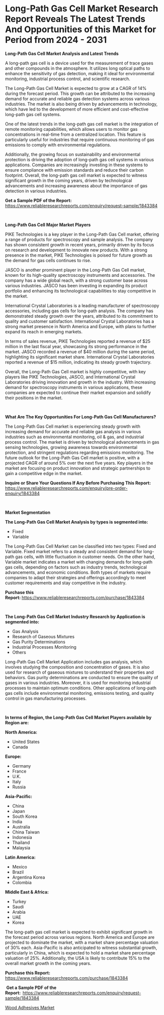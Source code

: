 <p><h1>Long-Path Gas Cell Market Research Report Reveals The Latest Trends And Opportunities of this Market for Period from 2024 - 2031</h1></p><p><strong>Long-Path Gas Cell Market Analysis and Latest Trends</strong></p>
<p><p>A long-path gas cell is a device used for the measurement of trace gases and other compounds in the atmosphere. It utilizes long optical paths to enhance the sensitivity of gas detection, making it ideal for environmental monitoring, industrial process control, and scientific research.</p><p>The Long-Path Gas Cell Market is expected to grow at a CAGR of 14% during the forecast period. This growth can be attributed to the increasing demand for accurate and reliable gas detection systems across various industries. The market is also being driven by advancements in technology, which have led to the development of more efficient and cost-effective long-path gas cell systems.</p><p>One of the latest trends in the long-path gas cell market is the integration of remote monitoring capabilities, which allows users to monitor gas concentrations in real-time from a centralized location. This feature is particularly useful for industries that require continuous monitoring of gas emissions to comply with environmental regulations.</p><p>Additionally, the growing focus on sustainability and environmental protection is driving the adoption of long-path gas cell systems in various applications. Companies are increasingly investing in these systems to ensure compliance with emission standards and reduce their carbon footprint. Overall, the long-path gas cell market is expected to witness significant growth in the coming years, driven by technological advancements and increasing awareness about the importance of gas detection in various industries.</p></p>
<p><strong>Get a Sample PDF of the Report:&nbsp;</strong> <a href="https://www.reliableresearchreports.com/enquiry/request-sample/1843384">https://www.reliableresearchreports.com/enquiry/request-sample/1843384</a></p>
<p>&nbsp;</p>
<p><strong>Long-Path Gas Cell Major Market Players</strong></p>
<p><p>PIKE Technologies is a key player in the Long-Path Gas Cell market, offering a range of products for spectroscopy and sample analysis. The company has shown consistent growth in recent years, primarily driven by its focus on research and development to innovate new products. With a strong presence in the market, PIKE Technologies is poised for future growth as the demand for gas cells continues to rise.</p><p>JASCO is another prominent player in the Long-Path Gas Cell market, known for its high-quality spectroscopy instruments and accessories. The company has a wide global reach, with a strong customer base across various industries. JASCO has been investing in expanding its product portfolio and enhancing its technological capabilities to stay competitive in the market.</p><p>International Crystal Laboratories is a leading manufacturer of spectroscopy accessories, including gas cells for long-path analysis. The company has demonstrated steady growth over the years, attributed to its commitment to quality and customer satisfaction. International Crystal Laboratories has a strong market presence in North America and Europe, with plans to further expand its reach in emerging markets.</p><p>In terms of sales revenue, PIKE Technologies reported a revenue of $25 million in the last fiscal year, showcasing its strong performance in the market. JASCO recorded a revenue of $40 million during the same period, highlighting its significant market share. International Crystal Laboratories reported a revenue of $15 million, indicating its steady growth trajectory.</p><p>Overall, the Long-Path Gas Cell market is highly competitive, with key players like PIKE Technologies, JASCO, and International Crystal Laboratories driving innovation and growth in the industry. With increasing demand for spectroscopy instruments in various applications, these companies are expected to continue their market expansion and solidify their positions in the market.</p></p>
<p>&nbsp;</p>
<p><strong>What Are The Key Opportunities For Long-Path Gas Cell Manufacturers?</strong></p>
<p><p>The Long-Path Gas Cell market is experiencing steady growth with increasing demand for accurate and reliable gas analysis in various industries such as environmental monitoring, oil & gas, and industrial process control. The market is driven by technological advancements in gas sensing technologies, growing awareness towards environmental protection, and stringent regulations regarding emissions monitoring. The future outlook for the Long-Path Gas Cell market is positive, with a projected CAGR of around 5% over the next five years. Key players in the market are focusing on product innovation and strategic partnerships to gain a competitive edge in the market.</p></p>
<p><strong>Inquire or Share Your Questions If Any Before Purchasing This Report:</strong> <a href="https://www.reliableresearchreports.com/enquiry/pre-order-enquiry/1843384">https://www.reliableresearchreports.com/enquiry/pre-order-enquiry/1843384</a></p>
<p>&nbsp;</p>
<p><strong>Market Segmentation</strong></p>
<p><strong>The Long-Path Gas Cell Market Analysis by types is segmented into:</strong></p>
<p><ul><li>Fixed</li><li>Variable</li></ul></p>
<p><p>The Long-Path Gas Cell Market can be classified into two types: Fixed and Variable. Fixed market refers to a steady and consistent demand for long-path gas cells, with little fluctuation in customer needs. On the other hand, Variable market indicates a market with changing demands for long-path gas cells, depending on factors such as industry trends, technological advancements, and economic conditions. Both types of markets require companies to adapt their strategies and offerings accordingly to meet customer requirements and stay competitive in the industry.</p></p>
<p><strong>Purchase this Report:&nbsp;</strong><a href="https://www.reliableresearchreports.com/purchase/1843384">https://www.reliableresearchreports.com/purchase/1843384</a></p>
<p>&nbsp;</p>
<p><strong>The Long-Path Gas Cell Market Industry Research by Application is segmented into:</strong></p>
<p><ul><li>Gas Analysis</li><li>Research of Gaseous Mixtures</li><li>Gas Purity Determinations</li><li>Industrial Processes Monitoring</li><li>Others</li></ul></p>
<p><p>Long-Path Gas Cell Market Application includes gas analysis, which involves studying the composition and concentration of gases. It is also used for research of gaseous mixtures to understand their properties and behaviors. Gas purity determinations are conducted to ensure the quality of gases in various industries. Moreover, it is used for monitoring industrial processes to maintain optimum conditions. Other applications of long-path gas cells include environmental monitoring, emissions testing, and quality control in gas manufacturing processes.</p></p>
<p>&nbsp;</p>
<p><strong>In terms of Region, the Long-Path Gas Cell Market Players available by Region are:</strong></p>
<p>
    <p> <strong> North America: </strong>
        <ul>
            <li>United States</li>
            <li>Canada</li>
        </ul>
        </p> 
    <p> <strong> Europe: </strong>
        <ul>
            <li>Germany</li>
            <li>France</li>
            <li>U.K.</li>
            <li>Italy</li>
            <li>Russia</li>
        </ul>
        </p> 
    <p> <strong> Asia-Pacific: </strong>
        <ul>
            <li>China</li>
            <li>Japan</li>
            <li>South Korea</li>
            <li>India</li>
            <li>Australia</li>
            <li>China Taiwan</li>
            <li>Indonesia</li>
            <li>Thailand</li>
            <li>Malaysia</li>
        </ul>
        </p> 
    <p> <strong> Latin America: </strong>
        <ul>
            <li>Mexico</li>
            <li>Brazil</li>
            <li>Argentina Korea</li>
            <li>Colombia</li>
        </ul>
        </p> 
    <p> <strong> Middle East & Africa: </strong>
        <ul>
            <li>Turkey</li>
            <li>Saudi</li>
            <li>Arabia</li>
            <li>UAE</li>
            <li>Korea</li>
        </ul>
    </p>
    </p>
<p><p>The long-path gas cell market is expected to exhibit significant growth in the forecast period across various regions. North America and Europe are projected to dominate the market, with a market share percentage valuation of 30% each. Asia-Pacific is also anticipated to witness substantial growth, particularly in China, which is expected to hold a market share percentage valuation of 25%. Additionally, the USA is likely to contribute 15% to the overall market growth in the coming years.</p></p>
<p><strong>Purchase this Report: </strong><a href="https://www.reliableresearchreports.com/purchase/1843384">https://www.reliableresearchreports.com/purchase/1843384</a></p>
<p>&nbsp;<strong>Get a Sample PDF of the Report:&nbsp;&nbsp;</strong><a href="https://www.reliableresearchreports.com/enquiry/request-sample/1843384">https://www.reliableresearchreports.com/enquiry/request-sample/1843384</a></p>
<p><strong></strong></p>
<p><p><a href="https://meowing-canidae-761.notion.site/Wood-Adhesives-Market-Research-Report-Unlocks-Analysis-on-the-Market-Financial-Status-Market-Size--9f7eecc35b5942c4b174fbbab5023b3e">Wood Adhesives Market</a></p></p>